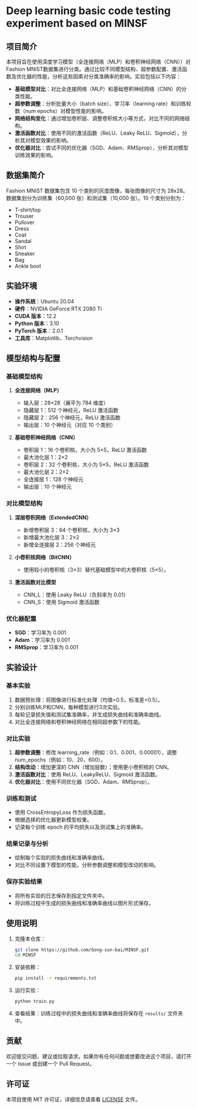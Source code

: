 # Deep learning basic code testing experiment based on MINSF

## 项目简介

本项目旨在使用深度学习模型（全连接网络（MLP）和卷积神经网络（CNN））对Fashion MNIST数据集进行分类。通过比较不同模型结构、超参数配置、激活函数及优化器的性能，分析这些因素对分类准确率的影响。实验包括以下内容：

- **基础模型对比**：对比全连接网络（MLP）和基础卷积神经网络（CNN）的分类性能。
- **超参数调整**：分析批量大小（batch size）、学习率（learning rate）和训练轮数（num epochs）对模型性能的影响。
- **网络结构变化**：通过增加卷积层、调整卷积核大小等方式，对比不同的网络结构。
- **激活函数对比**：使用不同的激活函数（ReLU、Leaky ReLU、Sigmoid），分析其对模型效果的影响。
- **优化器对比**：尝试不同的优化器（SGD、Adam、RMSprop），分析其对模型训练效果的影响。

## 数据集简介

Fashion MNIST 数据集包含 10 个类别的灰度图像，每张图像的尺寸为 28x28。数据集划分为训练集（60,000 张）和测试集（10,000 张）。10 个类别分别为：

- T-shirt/top
- Trouser
- Pullover
- Dress
- Coat
- Sandal
- Shirt
- Sneaker
- Bag
- Ankle boot

## 实验环境

- **操作系统**：Ubuntu 20.04
- **硬件**：NVIDIA GeForce RTX 2080 Ti
- **CUDA 版本**：12.2
- **Python 版本**：3.10
- **PyTorch 版本**：2.0.1
- **工具库**：Matplotlib、Torchvision

## 模型结构与配置

### 基础模型结构

1. **全连接网络（MLP）**
   - 输入层：28×28（展平为 784 维度）
   - 隐藏层 1：512 个神经元，ReLU 激活函数
   - 隐藏层 2：256 个神经元，ReLU 激活函数
   - 输出层：10 个神经元（对应 10 个类别）

2. **基础卷积神经网络（CNN）**
   - 卷积层 1：16 个卷积核，大小为 5×5，ReLU 激活函数
   - 最大池化层 1：2×2
   - 卷积层 2：32 个卷积核，大小为 5×5，ReLU 激活函数
   - 最大池化层 2：2×2
   - 全连接层 1：128 个神经元
   - 输出层：10 个神经元

### 对比模型结构

1. **深层卷积网络（ExtendedCNN）**
   - 新增卷积层 3：64 个卷积核，大小为 3×3
   - 新增最大池化层 3：2×2
   - 新增全连接层 2：256 个神经元

2. **小卷积核网络（BitCNN）**
   - 使用较小的卷积核（3×3）替代基础模型中的大卷积核（5×5）。

3. **激活函数对比模型**
   - CNN_L：使用 Leaky ReLU（负斜率为 0.01）
   - CNN_S：使用 Sigmoid 激活函数

### 优化器配置

- **SGD**：学习率为 0.001
- **Adam**：学习率为 0.001
- **RMSprop**：学习率为 0.001

## 实验设计

### 基本实验

1. 数据预处理：将图像进行标准化处理（均值=0.5，标准差=0.5）。
2. 分别训练MLP和CNN，每种模型进行3次实验。
3. 每轮记录损失值和测试集准确率，并生成损失曲线和准确率曲线。
4. 对比全连接网络和卷积神经网络在相同超参数下的性能。

### 对比实验

1. **超参数调整**：修改 learning_rate（例如：0.1、0.001、0.00001），调整 num_epochs（例如：10、20、600）。
2. **结构改动**：增加更深的 CNN（增加层数）；使用更小卷积核的 CNN。
3. **激活函数对比**：使用 ReLU、LeakyReLU、Sigmoid 激活函数。
4. **优化器对比**：使用不同优化器（SGD、Adam、RMSprop）。

### 训练和测试

- 使用 CrossEntropyLoss 作为损失函数。
- 根据选择的优化器更新模型权重。
- 记录每个训练 epoch 的平均损失以及测试集上的准确率。

### 结果记录与分析

- 绘制每个实验的损失曲线和准确率曲线。
- 对比不同设置下模型的性能，分析参数调整和模型改动的影响。

### 保存实验结果

- 将所有实验的日志保存到指定文件夹中。
- 将训练过程中生成的损失曲线和准确率曲线以图片形式保存。

## 使用说明

1. 克隆本仓库：

   ```bash
   git clone https://github.com/Gong-sun-bai/MINSF.git
   cd MINSF
   ```

2. 安装依赖：

   ```bash
   pip install -r requirements.txt
   ```

3. 运行实验：

   ```bash
   python train.py
   ```

4. 查看结果：训练过程中的损失曲线和准确率曲线将保存在 `results/` 文件夹中。

## 贡献

欢迎提交问题、建议或拉取请求。如果你有任何问题或想要改进这个项目，请打开一个 Issue 或创建一个 Pull Request。

## 许可证

本项目使用 MIT 许可证，详细信息请查看 [LICENSE](LICENSE) 文件。
